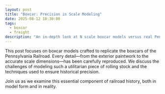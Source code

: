 ```yaml
---
layout: post
title: "Boxcar: Precision in Scale Modeling"
date: 2025-08-12 18:30:00
tags:
  - boxcar
  - freight
description: "An in-depth look at N scale boxcar models versus real Pennsylvania Railroad boxcars."
---
```


This post focuses on boxcar models crafted to replicate the boxcars of the Pennsylvania Railroad. Every detail—from the exterior paintwork to the accurate scale dimensions—has been carefully reproduced. We discuss the challenges of modeling such a utilitarian piece of rolling stock and the techniques used to ensure historical precision.

Join us as we examine this essential component of railroad history, both in model form and in reality.
